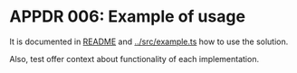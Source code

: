 # APPDR 006: Example of usage

It is documented in [README](../README.md#example-of-usage) and [../src/example.ts](../src/example.ts) how to use the solution.

Also, test offer context about functionality of each implementation.
